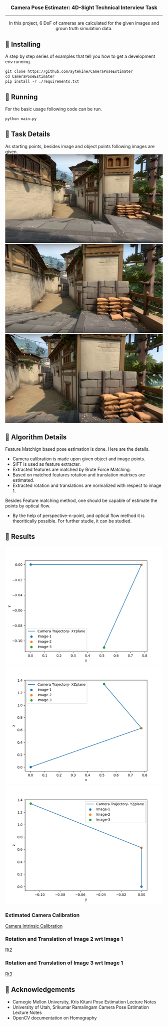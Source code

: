 <h3 align="center">Camera Pose Estimater: 4D-Sight Technical Interview Task</h3>

<div align="center">

</div>

---

<p align="center"> In this project, 6 DoF of cameras are calculated for the given images and groun truth simulation data.
    <br> 
</p>


## 🏁 Installing 

A step by step series of examples that tell you how to get a development env running.

```
git clone https://github.com/aytekine/CameraPoseEstimater
cd CameraPoseEstimater
pip install -r ./requirements.txt
```

## 🏁 Running 
For the basic usage following code can be run.

```
python main.py
```

## 🏁 Task Details

As starting points, besides image and object points following images are given.
![img1](./data/images/img1.png)
![img2](./data/images/img2.png)
![img3](./data/images/img3.png)

## 🏁 Algorithm Details
Feature Matchign based pose estimation is done. Here are the details.
- Camera calibration is made upon given object and image points.
- SIFT is used as feature extracter.
- Extracted features are matched by Brute Force Matching.
- Based on matched features rotation and translation matrixes are estimated.
- Extracted rotation and translations are normalized with respect to image 1.

Besides Feature matching method, one should be capable of estimate the points by optical flow.
- By the help of perspective-n-point, and optical flow method it is theoritically possible. For further studie, it can be studied. 

## 🏁 Results

![xyplane](./results/xyplane.png)
![xzplane](./results/xzplane.png)
![yzplane](./results/yzplane.png)

### Extimated Camera Calibration
[Camera Intrinsic Calibration](./results/CameraCalibRationMatrix.txt)

### Rotation and Translation of Image 2 wrt Image 1
[Rt2](./results/Rt2.txt)
### Rotation and Translation of Image 3 wrt Image 1
[Rt3](./results/Rt3.txt)

## 🎉 Acknowledgements <a name = "acknowledgement"></a>

- Carnegie Mellon University, Kris Kitani Pose Estimation Lecture Notes
- University of Utah, Srikumar Ramalingam Camera Pose Estimation Lecture Notes
- OpenCV documentation on Homography